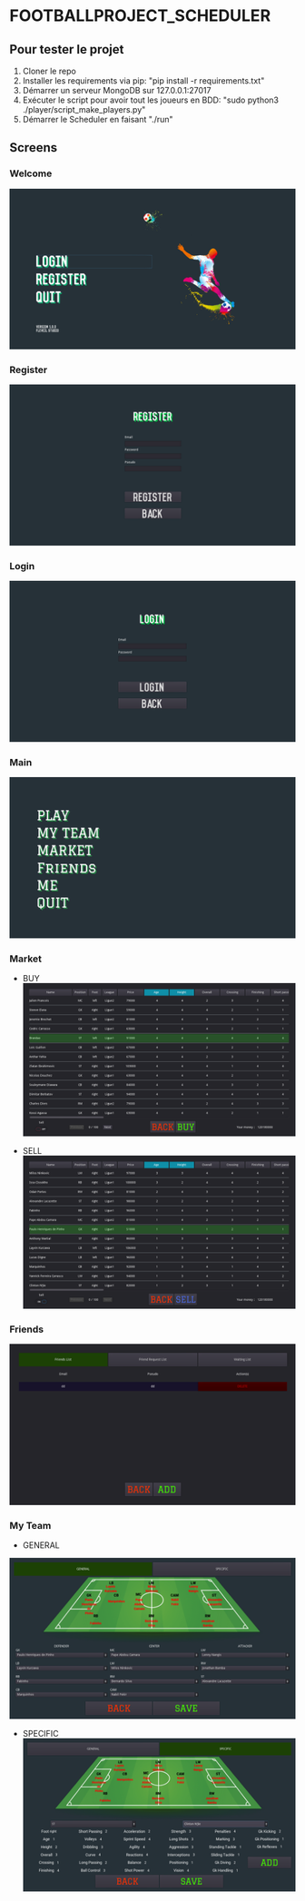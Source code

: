 # FOOTBALLPROJECT_SCHEDULER

## Pour tester le projet

1. Cloner le repo
2. Installer les requirements via pip: "pip install -r requirements.txt"
3. Démarrer un serveur MongoDB sur 127.0.0.1:27017
4. Exécuter le script pour avoir tout les joueurs en BDD: "sudo python3 ./player/script_make_players.py"
5. Démarrer le Scheduler en faisant "./run"

## Screens

### Welcome
![Screenshot](screen_shoot/welcome.png)

### Register
![Screenshot](screen_shoot/register.png)

### Login
![Screenshot](screen_shoot/login.png)

### Main
![Screenshot](screen_shoot/Main.png)

### Market
* BUY
![Screenshot](screen_shoot/buy.png)

* SELL
![Screenshot](screen_shoot/sell.png)

### Friends
![Screenshot](screen_shoot/friends.png)

### My Team
* GENERAL
  
![Screenshot](screen_shoot/my_team_general.png)
  
* SPECIFIC
![Screenshot](screen_shoot/my_team_specific.png)

